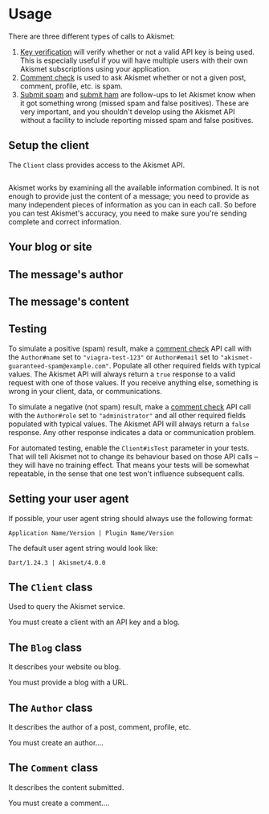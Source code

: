 # Usage
There are three different types of calls to Akismet:

1. [Key verification](features/key_verification.md) will verify whether or not a valid API key is being used. This is especially useful if you will have multiple users with their own Akismet subscriptions using your application.
2. [Comment check](features/comment_check.md) is used to ask Akismet whether or not a given post, comment, profile, etc. is spam.
3. [Submit spam](features/submit_spam.md) and [submit ham](features/submit_ham.md) are follow-ups to let Akismet know when it got something wrong (missed spam and false positives). These are very important, and you shouldn't develop using the Akismet API without a facility to include reporting missed spam and false positives.

## Setup the client
The `Client` class provides access to the Akismet API.

```dart
```

Akismet works by examining all the available information combined. It is not enough to provide just the content of a message; you need to provide as many independent pieces of information as you can in each call. So before you can test Akismet's accuracy, you need to make sure you're sending complete and correct information.

## Your blog or site

## The message's author

## The message's content



## Testing
To simulate a positive (spam) result, make a [comment check](features/comment_check.md) API call with the `Author#name` set to `"viagra-test-123"` or `Author#email` set to `"akismet-guaranteed-spam@example.com"`. Populate all other required fields with typical values. The Akismet API will always return a `true` response to a valid request with one of those values. If you receive anything else, something is wrong in your client, data, or communications.

To simulate a negative (not spam) result, make a [comment check](features/comment_check.md) API call with the `Author#role` set to `"administrator"` and all other required fields populated with typical values. The Akismet API will always return a `false` response. Any other response indicates a data or communication problem.

For automated testing, enable the `Client#isTest` parameter in your tests. That will tell Akismet not to change its behaviour based on those API calls – they will have no training effect. That means your tests will be somewhat repeatable, in the sense that one test won't influence subsequent calls.

## Setting your user agent
If possible, your user agent string should always use the following format:

```
Application Name/Version | Plugin Name/Version
```

The default user agent string would look like:

```
Dart/1.24.3 | Akismet/4.0.0
```

## The `Client` class
Used to query the Akismet service.

You must create a client with an API key and a blog.

## The `Blog` class
It describes your website ou blog.

You must provide a blog with a URL.

## The `Author` class
It describes the author of a post, comment, profile, etc.

You must create an author....

## The `Comment` class
It describes the content submitted.

You must create a comment....
